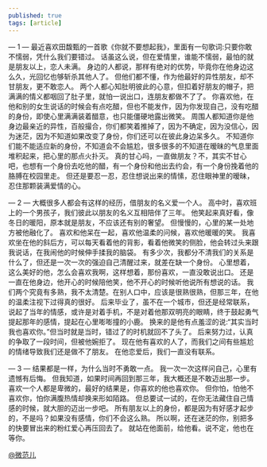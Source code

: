 ```yaml
---
published: true
tags: [article]
---
```



— 1 —
最近喜欢田馥甄的一首歌《你就不要想起我》，里面有一句歌词:只要你敢不懦弱，凭什么我们要错过。
话虽这么说，但在爱情里，谁能不懦弱，最怕的就是朋友以上，恋人未满。
身边的人都说，那样有绝对的优势，毕竟你在他身边这么久，光回忆也够斩杀其他人了。
但他们都不懂，作为他最好的异性朋友，却不甘朋友，更不敢恋人。
两个人都心知肚明彼此的心意，但扣着好朋友的帽子，把满满的情义都咽回了肚子里，就怕一说出口，连朋友都做不了了。
你喜欢他，在他和别的女生说话的时候会有点吃醋，但也不能发作，因为你发现自己，没有吃醋的身份，即使心里满满装着醋意，也只能僵硬地露出微笑。
周围人都知道你是他身边最亲近的异性，百般撮合，你们都笑着推掉了，因为不确定，因为没信心，因为迷茫，因为不知道如果改变了身份，你们还可以在彼此身边呆多久。
不知道你们能不能适应新的身份，不知道会不会尴尬，很多很多的不知道在暧昧的气息里面堆积起来，把心里的那点火扑灭。
真的甘心吗，一直做朋友？不，其实不甘心吧，也想有一个身份去吃他的醋，有一个身份和他出去约会，有一个身份挽着他的胳膊在校园里走。
但还是要忍一忍，忍住想说出来的情愫，忍住眼神里的暧昧，忍住那颗装满爱情的心。

— 2 —
大概很多人都会有这样的经历，借朋友的名义爱一个人。
高中时，喜欢班上的一个男孩子，我们彼此以朋友的名义互相陪伴了三年。
他笑起来真好看，像冬日的暖阳，原本就是朋友，不应该还有别的奢望。
但慢慢的，心里的某一处地方被他融化了。
喜欢和他呆在一起，喜欢他温柔的问候，喜欢他暖暖的笑。
我喜欢坐在他的斜后方，可以每天看着他的背影，看着他微笑的侧脸，他会转过头来跟我说话，在我闹他的时候伸手揉我的脑袋。
有多少次，我都分不清我们的关系是什么了，但还是一次一次的强迫自己清醒过来，就差在缺一个身份。
心里想着，这么美好的他，怎么会喜欢我啊，这样想着，那份喜欢，一直没敢说出口。
还是一直在他身边，他开心的时候陪他笑，他不开心的时候听他说所有想说的话。
我们两个究竟有多熟，我不太清楚。在别人口中，应该是很熟很熟，但那三年，在他的温柔注视下过得真的很好。
后来毕业了，虽不在一个城市，但还是经常联系，说起了当年的情感，或许是对着手机，不是对着他那双明亮的眼睛，终于鼓起勇气提起那年的感情，提起在心里嘭嘭撞的小鹿。
换来的是他有点羞涩的说:“其实当时我也喜欢你。”但当时就是当时，错过了的时机就回不了头了。
后来努力过，认真的争取了一段时间，但被他婉拒了。
现在他有喜欢的人了，而我们之间有些尴尬的情绪导致我们还是做不了朋友。
在他恋爱后，我们一直没有联系。

— 3 —
结果都是一样，为什么当时不勇敢一点。
我一次一次这样问自己，心里有遗憾有后悔。
但我知道，如果时间再回到那三年，我大概还是不敢迈出那一步。
喜欢一个人都是卑微的，最好的结果是，你喜欢的他也喜欢你。
但你怕，怕他不喜欢你，怕你满腹热情却换来形如陌路。
但总要试一试的，在你无法藏住自己情感的时候，就大胆的迈出一步吧。
所有朋友以上的身份，都是因为有好感才起步的，不是吗？如果没有感情，你们不会这么熟。
所以啊，还在迷茫的你，别把多的快要冒出来的粉红爱心再压回去了。
就站在他面前，给他看。说不定，他也在等你。

[@微范儿](http://www.vfaner.com/33.html)

